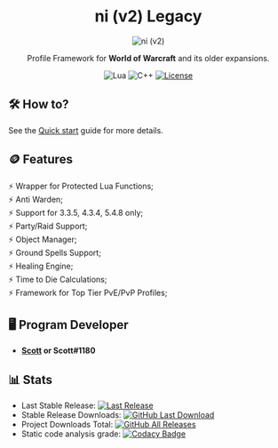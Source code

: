 <!-- markdownlint-disable MD004 MD033 -->
<div align="center">

# ni (v2) Legacy

<img src="_media/logo.png" alt="ni (v2)">

Profile Framework for **World of Warcraft** and its older expansions.

![Lua](https://img.shields.io/badge/Lua-2C2D72?style=flat-squaree&logo=lua&logoColor=white)
![C++](https://img.shields.io/badge/C%2B%2B-00599C?style=flat-squaree&logo=c%2B%2B&logoColor=white)
[![License](https://img.shields.io/github/license/darhanger/ni?style=flat-square)](https://github.com/darhanger/ni/blob/main/License) 

</div>

##  🛠️ How to?

See the [Quick start](https://darhanger.github.io/ni/#/getting-started/quickstart) guide for more details.

##  🪙 Features

⚡️ Wrapper for Protected Lua Functions;<br>
⚡️ Anti Warden;<br>
⚡️ Support for 3.3.5, 4.3.4, 5.4.8 only;<br>
⚡️ Party/Raid Support;<br>
⚡️ Object Manager;<br>
⚡️ Ground Spells Support;<br>
⚡️ Healing Engine;<br>
⚡️ Time to Die Calculations;<br>
⚡️ Framework for Top Tier PvE/PvP Profiles;<br>

## 🖥️ Program Developer

- **[Scott](https://github.com/scizzydo) or Scott#1180**

## 📊 Stats

* Last Stable Release: [![Last Release](https://img.shields.io/github/v/release/darhanger/ni?style=flat-square)](https://github.com/darhanger/ni/releases/tag/0.0.63)
* Stable Release Downloads: [![GitHub Last Download](https://img.shields.io/github/downloads/darhanger/ni/0.0.63/total?style=flat-square)](https://github.com/darhanger/ni/releases/tag/0.0.63)
* Project Downloads Total: [![GitHub All Releases](https://img.shields.io/github/downloads/darhanger/ni/total?style=flat-square)](https://github.com/darhanger/ni/releases)
* Static code analysis grade: [![Codacy Badge](https://img.shields.io/codacy/grade/6e14e7d474454cdea9cac32b677c4912?style=flat-square)](https://app.codacy.com/gh/darhanger/ni/dashboard?utm_source=gh&utm_medium=referral&utm_content=&utm_campaign=Badge_grade)
